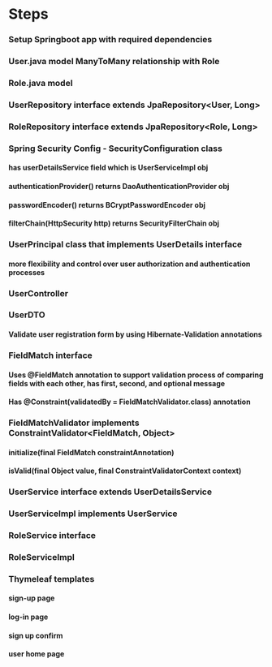 # Steps

### Setup Springboot app with required dependencies
### User.java model ManyToMany relationship with Role
### Role.java model

### UserRepository interface extends JpaRepository<User, Long>
### RoleRepository interface extends JpaRepository<Role, Long>

### Spring Security Config - SecurityConfiguration class
#### has userDetailsService field which is UserServiceImpl obj
#### authenticationProvider() returns DaoAuthenticationProvider obj
#### passwordEncoder() returns BCryptPasswordEncoder obj
#### filterChain(HttpSecurity http) returns SecurityFilterChain obj

### UserPrincipal class that implements UserDetails interface
#### more flexibility and control over user authorization and authentication processes

### UserController
### UserDTO 
#### Validate user registration form by using Hibernate-Validation annotations 

### FieldMatch interface
#### Uses @FieldMatch annotation to support validation process of comparing fields with each other, has first, second, and optional message
#### Has @Constraint(validatedBy = FieldMatchValidator.class) annotation

### FieldMatchValidator implements ConstraintValidator<FieldMatch, Object>
#### initialize(final FieldMatch constraintAnnotation)
#### isValid(final Object value, final ConstraintValidatorContext context)

### UserService interface extends UserDetailsService
### UserServiceImpl implements UserService

### RoleService interface
### RoleServiceImpl

### Thymeleaf templates
#### sign-up page
#### log-in page
#### sign up confirm
#### user home page
